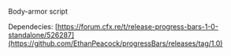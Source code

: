 Body-armor script

   

Dependecies: [https://forum.cfx.re/t/release-progress-bars-1-0-standalone/526287](https://github.com/EthanPeacock/progressBars/releases/tag/1.0)


